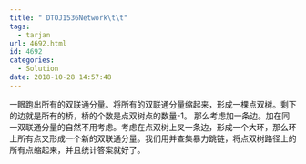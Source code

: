 ```yaml
---
title: " DTOJ1536Network\t\t"
tags:
  - tarjan
url: 4692.html
id: 4692
categories:
  - Solution
date: 2018-10-28 14:57:48
---
```


一眼跑出所有的双联通分量。将所有的双联通分量缩起来，形成一棵点双树。剩下的边就是所有的桥，桥的个数是点双树点的数量-1。 那么考虑加一条边。加在同一双联通分量的自然不用考虑。考虑在点双树上叉一条边，形成一个大环，那么环上所有点又形成一个新的双联通分量。我们用并查集暴力跳链，将点双树路径上的所有点缩起来，并且统计答案就好了。